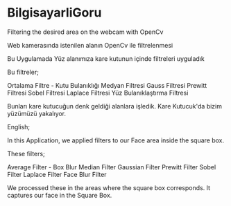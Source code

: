 # BilgisayarliGoru
 Filtering the desired area on the webcam with OpenCv

Web kamerasında istenilen alanın OpenCv ile filtrelenmesi

Bu Uygulamada Yüz alanımıza kare kutunun içinde filtreleri uyguladık

Bu filtreler;

Ortalama Filtre - Kutu Bulanıklığı
Medyan Filtresi
Gauss Filtresi
Prewitt Filtresi
Sobel Filtresi
Laplace Filtresi
Yüz Bulanıklaştırma Filtresi

Bunları kare kutucuğun denk geldiği alanlara işledik. Kare Kutucuk'da bizim yüzümüzü yakalıyor.


English;

In this Application, we applied filters to our Face area inside the square box.

These filters;

Average Filter - Box Blur
Median Filter
Gaussian Filter
Prewitt Filter
Sobel Filter
Laplace Filter
Face Blur Filter

We processed these in the areas where the square box corresponds. It captures our face in the Square Box.
